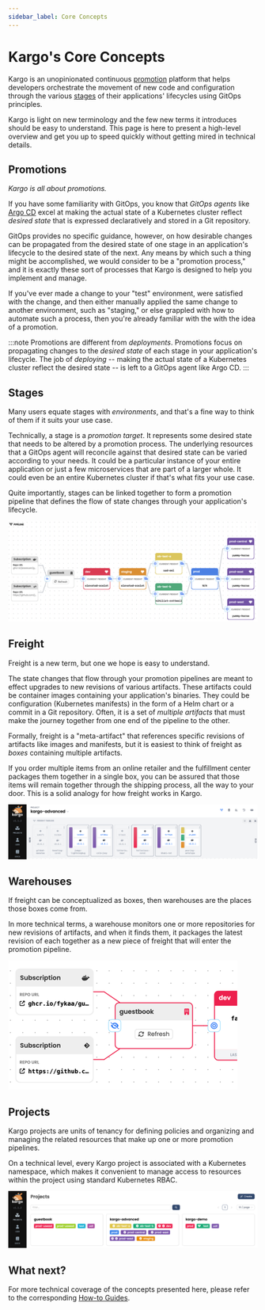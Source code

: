 ```yaml
---
sidebar_label: Core Concepts
---
```


# Kargo's Core Concepts

Kargo is an unopinionated continuous [promotion](#promotions) platform that
helps developers orchestrate the movement of new code and configuration through
the various [stages](#stages) of their applications' lifecycles using GitOps
principles.

Kargo is light on new terminology and the few new terms it introduces should
be easy to understand. This page is here to present a high-level overview and
get you up to speed quickly without getting mired in technical details.

## Promotions

_Kargo is all about promotions._

If you have some familiarity with GitOps, you know that _GitOps agents_ like
[Argo CD](https://argoproj.github.io/cd/) excel at making the actual state of a
Kubernetes cluster reflect _desired state_ that is expressed declaratively and
stored in a Git repository.

GitOps provides no specific guidance, however, on how desirable changes can be
propagated from the desired state of one stage in an application's lifecycle to
the desired state of the next. Any means by which such a thing might be
accomplished, we would consider to be a "promotion process," and it is exactly
these sort of processes that Kargo is designed to help you implement and manage.

If you've ever made a change to your "test" environment, were satisfied with the
change, and then either manually applied the same change to another environment,
such as "staging," or else grappled with how to automate such a process, then
you're already familiar with the with the idea of a promotion.

:::note
Promotions are different from _deployments_. Promotions focus on propagating
changes to the _desired state_ of each stage in your application's lifecycle.
The job of _deploying_ -- making the actual state of a Kubernetes cluster
reflect the desired state -- is left to a GitOps agent like Argo CD.
:::

## Stages

Many users equate stages with _environments_, and that's a fine way to think of
them if it suits your use case.

Technically, a stage is a _promotion target_. It represents some desired state
that needs to be altered by a promotion process. The underlying resources that a
GitOps agent will reconcile against that desired state can be varied according
to your needs. It could be a particular instance of your entire application or
just a few microservices that are part of a larger whole. It could even be an
entire Kubernetes cluster if that's what fits your use case.

Quite importantly, stages can be linked together to form a promotion pipeline
that defines the flow of state changes through your application's lifecycle.

![Stage](./img/kargo-stages.png)

## Freight

Freight is a new term, but one we hope is easy to understand.

The state changes that flow through your promotion pipelines are meant to effect
upgrades to new revisions of various artifacts. These artifacts could be
container images containing your application's binaries. They could be
configuration (Kubernetes manifests) in the form of a Helm chart or a commit in
a Git repository. Often, it is a set of _multiple artifacts_ that must make the
journey together from one end of the pipeline to the other.

Formally, freight is a "meta-artifact" that references specific revisions of
artifacts like images and manifests, but it is easiest to think of freight as
_boxes_ containing multiple artifacts.

If you order multiple items from an online retailer and the fulfillment center
packages them together in a single box, you can be assured that those items
will remain together through the shipping process, all the way to your door.
This is a solid analogy for how freight works in Kargo.

![Freight](./img/kargo-freight.png)

## Warehouses

If freight can be conceptualized as boxes, then warehouses are the places those
boxes come from.

In more technical terms, a warehouse monitors one or more repositories for new
revisions of artifacts, and when it finds them, it packages the latest revision
of each together as a new piece of freight that will enter the promotion
pipeline.

![Warehouse](./img/kargo-warehouses.png)

## Projects

Kargo projects are units of tenancy for defining policies and organizing and
managing the related resources that make up one or more promotion pipelines.

On a technical level, every Kargo project is associated with a Kubernetes
namespace, which makes it convenient to manage access to resources within the
project using standard Kubernetes RBAC.

![Project](./img/kargo-projects.png)

## What next?

For more technical coverage of the concepts presented here, please refer to the
corresponding [How-to Guides](../20-how-guides/index.md).
